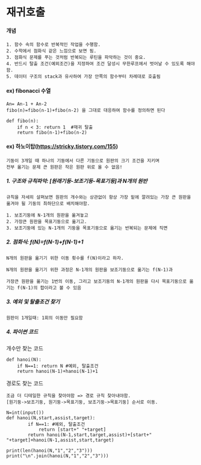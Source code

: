 # 재귀호출

#### 개념

```
1. 함수 속의 함수로 반복적인 작업을 수행함.
2. 수학에서 점화식 같은 느낌으로 보면 됨.
3. 점화식 문제를 푸는 것처럼 반복되는 루틴을 파악하는 것이 중요.
4. 반드시 탈출 조건(예외조건)을 지정하여 조건 달성시 무한루프에서 벗어날 수 있도록 해야함.
5. 데이터 구조의 stack과 유사하여 가장 안쪽의 함수부터 차례대로 호출됨
```

#### ex) fibonacci 수열

```
An= An-1 + An-2
fibo(n)=fibo(n-1)+fibo(n-2) 을 그대로 대응하여 함수를 정의하면 된다

def fibo(n):
	if n < 3: return 1  #재귀 탈출
	return fibo(n-1)+fibo(n-2)
```

#### ex) 하노이탑(https://stricky.tistory.com/155)

```
기둥이 3개일 때 하나의 기둥에서 다른 기둥으로 원판의 크기 조건을 지키며
전부 옮기는 문제 큰 원판은 작은 원판 위로 올 수 없음!
```

##### 1. 구조와 규칙파악: [원래기둥-보조기둥-목표기둥]과 N개의 원반

```
규칙을 자세히 살펴보면 원판의 개수와는 상관없이 항상 가장 밑에 깔려있는 가장 큰 원판을 
옮겨야 될 기둥의 최하단으로 배치해야함.

1. 보조기둥에 N-1개의 원판을 옮겨놓고 
2. 가장큰 원판을 목표기둥으로 옮기고. 
3. 보조기둥에 있는 N-1개의 기둥을 목표기둥으로 옮기는 반복되는 문제에 직면
```

##### 2. 점화식: f(N)=f(N-1)+f(N-1)+1

```
N개의 원판을 옮기기 위한 이동 횟수를 f(N)이라고 하자.

N개의 원판을 옮기기 위한 과정은 N-1개의 원판을 보조기둥으로 옮기는 f(N-1)과

가장큰 원판을 옮기는 1번의 이동, 그리고 보조기둥의 N-1개의 원판을 다시 목표기둥으로 옮기는 f(N-1)의 합이라고 볼 수 있음
```

##### 3. 예외 및 탈출조건 찾기

```
원판이 1개일때: 1회의 이동만 필요함
```

##### 4. 파이썬 코드

개수만 찾는 코드

```
def hanoi(N):
	if N==1: return N #예외, 탈출조건
	return hanoi(N-1)+hanoi(N-1)+1
```

경로도 찾는 코드

```
조금 더 디테일한 규칙을 찾아야함 => 경로 규칙 찾아내야함.
[원기둥->보조기둥, 원기둥->목표기둥, 보조기둥->목표기둥] 순서로 이동.
```

```
N=int(input())
def hanoi(N,start,assist,target):
        if N==1: #예외, 탈출조건
            return [start+" "+target]
        return hanoi(N-1,start,target,assist)+[start+" "+target]+hanoi(N-1,assist,start,target)

print(len(hanoi(N,"1","2","3")))
print("\n".join(hanoi(N,"1","2","3")))
```









